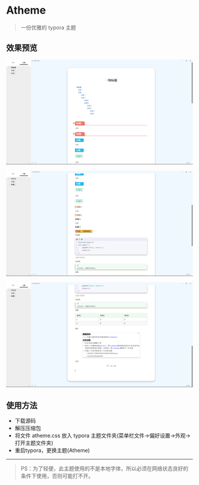 # Atheme

> 一份优雅的 typora 主题

## 效果预览

![image-20231004105058299](./assets/image-20231004105058299.png)

![image-20231004105107621](./assets/image-20231004105107621.png)

![image-20231004105113067](./assets/image-20231004105113067.png)

## 使用方法

- 下载源码
- 解压压缩包
- 将文件 atheme.css 放入 typora 主题文件夹(菜单栏文件->偏好设置->外观->打开主题文件夹)
- 重启typora，更换主题(Atheme)

---

> PS：为了轻便，此主题使用的不是本地字体，所以必须在网络状态良好的条件下使用，否则可能打不开。
